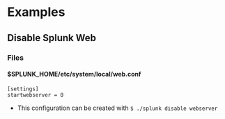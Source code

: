 # Examples
## Disable Splunk Web
### Files
#### $SPLUNK_HOME/etc/system/local/web.conf
```
[settings]
startwebserver = 0
```
- This configuration can be created with `$ ./splunk disable webserver`
